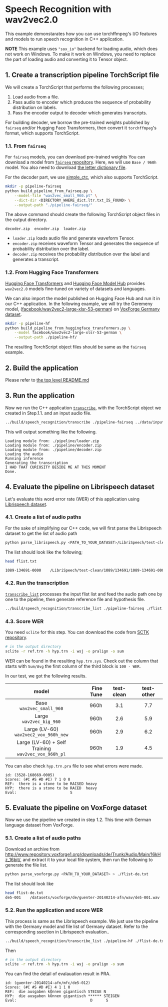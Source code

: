 # Speech Recognition with wav2vec2.0

This example demonstarates how you can use torchffmpeg's I/O features and models to run speech recognition in C++ application.

**NOTE**
This example uses `"sox_io"` backend for loading audio, which does not work on Windows. To make it work on
Windows, you need to replace the part of loading audio and converting it to Tensor object.

## 1. Create a transcription pipeline TorchScript file

We will create a TorchScript that performs the following processes;

1. Load audio from a file.
1. Pass audio to encoder which produces the sequence of probability distribution on labels.
1. Pass the encoder output to decoder which generates transcripts.

For building decoder, we borrow the pre-trained weights published by `fairseq` and/or Hugging Face Transformers, then convert it `torchffmpeg`'s format, which supports TorchScript.

### 1.1. From `fairseq`

For `fairseq` models, you can download pre-trained weights
You can download a model from [`fairseq` repository](https://github.com/pytorch/fairseq/tree/main/examples/wav2vec). Here, we will use `Base / 960h` model. You also need to download [the letter dictionary file](https://github.com/pytorch/fairseq/tree/main/examples/wav2vec#evaluating-a-ctc-model).

For the decoder part, we use [simple_ctc](https://github.com/mthrok/ctcdecode), which also supports TorchScript.

```bash
mkdir -p pipeline-fairseq
python build_pipeline_from_fairseq.py \
    --model-file "wav2vec_small_960.pt" \
    --dict-dir <DIRECTORY_WHERE_dict.ltr.txt_IS_FOUND> \
    --output-path "./pipeline-fairseq/"
```

The above command should create the following TorchScript object files in the output directory.

```
decoder.zip  encoder.zip  loader.zip
```

* `loader.zip` loads audio file and generate waveform Tensor.
* `encoder.zip` receives waveform Tensor and generates the sequence of probability distribution over the label.
* `decoder.zip` receives the probability distribution over the label and generates a transcript.

### 1.2. From Hugging Face Transformers


[Hugging Face Transformers](https://huggingface.co/transformers/index.html) and [Hugging Face Model Hub](https://huggingface.co/models) provides `wav2vec2.0` models fine-tuned on variety of datasets and languages.

We can also import the model published on Hugging Face Hub and run it in our C++ application.
In the following example, we will try the Geremeny model, ([facebook/wav2vec2-large-xlsr-53-german](https://huggingface.co/facebook/wav2vec2-large-xlsr-53-german/tree/main)) on [VoxForge Germany dataset](http://www.voxforge.org/de/downloads).

```bash
mkdir -p pipeline-hf
python build_pipeline_from_huggingface_transformers.py \
    --model facebook/wav2vec2-large-xlsr-53-german \
    --output-path ./pipeline-hf/
```

The resulting TorchScript object files should be same as the `fairseq` example.

## 2. Build the application

Please refer to [the top level README.md](../README.md)

## 3. Run the application

Now we run the C++ application [`transcribe`](./transcribe.cpp), with the TorchScript object we created in Step.1.1. and an input audio file.

```bash
../build/speech_recognition/transcribe ./pipeline-fairseq ../data/input.wav
```

This will output something like the following.

```
Loading module from: ./pipeline/loader.zip
Loading module from: ./pipeline/encoder.zip
Loading module from: ./pipeline/decoder.zip
Loading the audio
Running inference
Generating the transcription
I HAD THAT CURIOSITY BESIDE ME AT THIS MOMENT
Done.
```

## 4. Evaluate the pipeline on Librispeech dataset

Let's evaluate this word error rate (WER) of this application using [Librispeech dataset](https://www.openslr.org/12).

### 4.1. Create a list of audio paths

For the sake of simplifying our C++ code, we will first parse the Librispeech dataset to get the list of audio path

```bash
python parse_librispeech.py <PATH_TO_YOUR_DATASET>/LibriSpeech/test-clean ./flist.txt
```

The list should look like the following;

```bash
head flist.txt

1089-134691-0000    /LibriSpeech/test-clean/1089/134691/1089-134691-0000.flac    HE COULD WAIT NO LONGER
```

### 4.2. Run the transcription

[`transcribe_list`](./transcribe_list.cpp) processes the input flist list and feed the audio path one by one to the pipeline, then generate reference file and hypothesis file.

```bash
../build/speech_recognition/transcribe_list ./pipeline-fairseq ./flist.txt <OUTPUT_DIR>
```

### 4.3. Score WER

You need `sclite` for this step. You can download the code from [SCTK repository](https://github.com/usnistgov/SCTK).

```bash
# in the output directory
sclite -r ref.trn -h hyp.trn -i wsj -o pralign -o sum
```

WER can be found in the resulting `hyp.trn.sys`. Check out the column that starts with `Sum/Avg` the first column of the third block is `100 - WER`.

In our test, we got the following results.

|          model                            | Fine Tune | test-clean | test-other |
|:-----------------------------------------:|----------:|:----------:|:----------:|
| Base<br/>`wav2vec_small_960`              |      960h |        3.1 |        7.7 |
| Large<br/>`wav2vec_big_960`               |      960h |        2.6 |        5.9 |
| Large (LV-60)<br/>`wav2vec2_vox_960h_new` |      960h |        2.9 |        6.2 |
| Large (LV-60) + Self Training<br/>`wav2vec_vox_960h_pl` | 960h | 1.9 |      4.5 |


You can also check `hyp.trn.pra` file to see what errors were made.

```
id: (3528-168669-0005)
Scores: (#C #S #D #I) 7 1 0 0
REF:  there is a stone to be RAISED heavy
HYP:  there is a stone to be RACED  heavy
Eval:                        S
```

## 5. Evaluate the pipeline on VoxForge dataset

Now we use the pipeline we created in step 1.2. This time with German language dataset from VoxForge.

### 5.1. Create a list of audio paths

Download an archive from http://www.repository.voxforge1.org/downloads/de/Trunk/Audio/Main/16kHz_16bit/, and extract it to your local file system, then run the following to generate the file list.

```bash
python parse_voxforge.py <PATH_TO_YOUR_DATASET> > ./flist-de.txt
```

The list should look like

```bash
head flist-de.txt
de5-001    /datasets/voxforge/de/guenter-20140214-afn/wav/de5-001.wav    ES SOLL ETWA FÜNFZIGTAUSEND VERSCHIEDENE SORTEN GEBEN
```

### 5.2. Run the application and score WER

This process is same as the Librispeech example. We just use the pipeline with the Germany model and file list of Germany dataset. Refer to the corresponding ssection in Librispeech evaluation..

```bash
../build/speech_recognition/transcribe_list ./pipeline-hf ./flist-de.txt <OUTPUT_DIR>
```

Then

```bash
# in the output directory
sclite -r ref.trn -h hyp.trn -i wsj -o pralign -o sum
```

You can find the detail of evalauation result in PRA.

```
id: (guenter-20140214-afn/mfc/de5-012)
Scores: (#C #S #D #I) 4 1 1 0
REF:  die ausgaben kÖnnen gigantisch STEIGE N
HYP:  die ausgaben kÖnnen gigantisch ****** STEIGEN
Eval:                                 D      S
```
